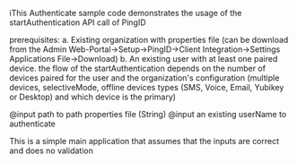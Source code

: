 iThis Authenticate sample code demonstrates the usage of the startAuthentication API call of PingID

prerequisites: 
a. Existing organization with properties file 
   (can be download from the Admin Web-Portal->Setup->PingID->Client Integration->Settings Applications File->Download)
b. An existing user with at least one paired device.
   the flow of the startAuthentication depends on the number of devices paired for the user and the organization's configuration 
   (multiple devices, selectiveMode, offline devices types (SMS, Voice, Email, Yubikey or Desktop) and which device is the primary)

@input path to path properties file (String)
@input an existing userName to authenticate

This is a simple main application that assumes that the inputs are correct and does no validation

